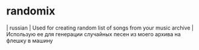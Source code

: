 # randomix
| russian | Used for creating random list of songs from your music archive | Использую ее для генерации случайных песен из моего архива на флешку в машину
